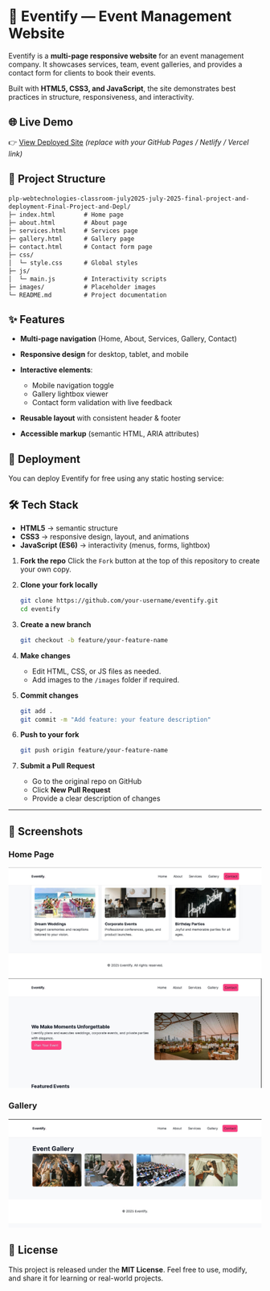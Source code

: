 # 🎉 Eventify — Event Management Website

Eventify is a **multi-page responsive website** for an event management company.
It showcases services, team, event galleries, and provides a contact form for clients to book their events.

Built with **HTML5, CSS3, and JavaScript**, the site demonstrates best practices in structure, responsiveness, and interactivity.

## 🌐 Live Demo

👉 [View Deployed Site](#) _(replace with your GitHub Pages / Netlify / Vercel link)_

## 📂 Project Structure

```
plp-webtechnologies-classroom-july2025-july-2025-final-project-and-deployment-Final-Project-and-Depl/
├─ index.html        # Home page
├─ about.html        # About page
├─ services.html     # Services page
├─ gallery.html      # Gallery page
├─ contact.html      # Contact form page
├─ css/
│  └─ style.css      # Global styles
├─ js/
│  └─ main.js        # Interactivity scripts
├─ images/           # Placeholder images
└─ README.md         # Project documentation
```

## ✨ Features

- **Multi-page navigation** (Home, About, Services, Gallery, Contact)
- **Responsive design** for desktop, tablet, and mobile
- **Interactive elements**:

  - Mobile navigation toggle
  - Gallery lightbox viewer
  - Contact form validation with live feedback

- **Reusable layout** with consistent header & footer
- **Accessible markup** (semantic HTML, ARIA attributes)

## 🚀 Deployment

You can deploy Eventify for free using any static hosting service:

## 🛠️ Tech Stack

- **HTML5** → semantic structure
- **CSS3** → responsive design, layout, and animations
- **JavaScript (ES6)** → interactivity (menus, forms, lightbox)

1. **Fork the repo**
   Click the `Fork` button at the top of this repository to create your own copy.

2. **Clone your fork locally**

   ```bash
   git clone https://github.com/your-username/eventify.git
   cd eventify
   ```

3. **Create a new branch**

   ```bash
   git checkout -b feature/your-feature-name
   ```

4. **Make changes**

   - Edit HTML, CSS, or JS files as needed.
   - Add images to the `/images` folder if required.

5. **Commit changes**

   ```bash
   git add .
   git commit -m "Add feature: your feature description"
   ```

6. **Push to your fork**

   ```bash
   git push origin feature/your-feature-name
   ```

7. **Submit a Pull Request**

   - Go to the original repo on GitHub
   - Click **New Pull Request**
   - Provide a clear description of changes

---

## 📸 Screenshots

### Home Page

![Home screenshot](./images/home.jpg)
![Home screenshot](./images/hero_sshot.jpg)

### Gallery

![Gallery screenshot](./images/gallery_sshot.jpg)

## 📑 License

This project is released under the **MIT License**.
Feel free to use, modify, and share it for learning or real-world projects.
